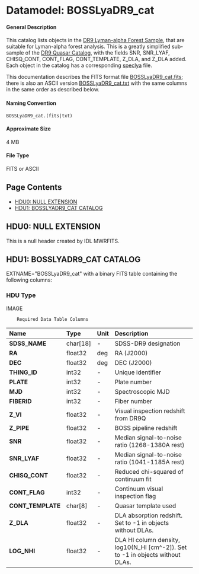 
# Datamodel: BOSSLyaDR9_cat



#### General Description
<p>This catalog lists objects in the <a href="https://www.sdss.org/dr9/algorithms/lyaf_sample.php">DR9 Lyman-alpha Forest Sample</a>,
that are suitable for Lyman-alpha forest analysis. This is a greatly simplified sub-sample of the
<a href="https://www.sdss.org/dr9/algorithms/qso_catalog.php">DR9 Quasar Catalog</a>, with the fields
SNR, SNR_LYAF, CHISQ_CONT, CONT_FLAG, CONT_TEMPLATE, Z_DLA, and Z_DLA added.
Each object in the catalog has a corresponding <a href="speclya.html">speclya</a> file.</p>
<p>
This documentation describes the FITS format file
<a href="/sas/dr9/env/BOSS_LYA/cat/BOSSLyaDR9_cat.fits">BOSSLyaDR9_cat.fits</a>;
there is also an ASCII version
<a href="/sas/dr9/env/BOSS_LYA/cat/BOSSLyaDR9_cat.txt">BOSSLyaDR9_cat.txt</a>
with the same columns in the same order as described below.
</p>


#### Naming Convention
<code>BOSSLyaDR9_cat\.(fits|txt)</code>


#### Approximate Size
4 MB


#### File Type
FITS or ASCII


## Page Contents
* [HDU0: NULL EXTENSION](#hdu0-null-extension)
* [HDU1: BOSSLYADR9_CAT CATALOG](#hdu1-bosslyadr9-cat-catalog)

## HDU0: NULL EXTENSION
This is a null header created by IDL MWRFITS.




## HDU1: BOSSLYADR9_CAT CATALOG
EXTNAME="BOSSLyaDR9_cat" with a binary FITS table containing the following columns:

### HDU Type
IMAGE




		Required Data Table Columns


| **Name** | **Type** | **Unit** | **Description** |
| :--- | :----- | :---- | :------- |
| **SDSS_NAME** | char[18] | - | SDSS-DR9 designation |
| **RA** | float32 | deg | RA (J2000) |
| **DEC** | float32 | deg | DEC (J2000) |
| **THING_ID** | int32 | - | Unique identifier |
| **PLATE** | int32 | - | Plate number |
| **MJD** | int32 | - | Spectroscopic MJD |
| **FIBERID** | int32 | - | Fiber number |
| **Z_VI** | float32 | - | Visual inspection redshift from DR9Q |
| **Z_PIPE** | float32 | - | BOSS pipeline redshift |
| **SNR** | float32 | - | Median signal-to-noise ratio (1268-1380A rest) |
| **SNR_LYAF** | float32 | - | Median signal-to-noise ratio (1041-1185A rest) |
| **CHISQ_CONT** | float32 | - | Reduced chi-squared of continuum fit |
| **CONT_FLAG** | int32 | - | Continuum visual inspection flag |
| **CONT_TEMPLATE** | char[8] | - | Quasar template used |
| **Z_DLA** | float32 | - | DLA absorption redshift. Set to -1 in objects without DLAs. |
| **LOG_NHI** | float32 | - | DLA HI column density, log10(N_HI [cm^-2]). Set to -1 in objects without DLAs. |



